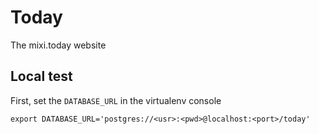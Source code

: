 # Today
The mixi.today website

## Local test
First, set the `DATABASE_URL` in the virtualenv console

    export DATABASE_URL='postgres://<usr>:<pwd>@localhost:<port>/today'
